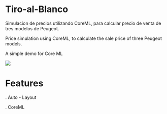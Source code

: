 # Tiro-al-Blanco
Simulacion de precios utilizando CoreML,  para calcular precio de venta de tres modelos de Peugeot.

Price simulation using CoreML, to calculate the sale price of three Peugeot models.


A simple demo for Core ML

![](coreML.gif)






# Features

. Auto - Layout

. CoreML
